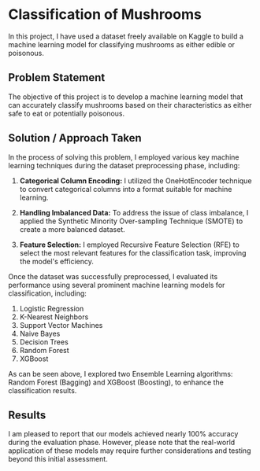 # Classification of Mushrooms

In this project, I have used a dataset freely available on Kaggle to build a machine learning model for classifying mushrooms as either edible or poisonous.

## Problem Statement

The objective of this project is to develop a machine learning model that can accurately classify mushrooms based on their characteristics as either safe to eat or potentially poisonous.

## Solution / Approach Taken

In the process of solving this problem, I employed various key machine learning techniques during the dataset preprocessing phase, including:

1. **Categorical Column Encoding:** I utilized the OneHotEncoder technique to convert categorical columns into a format suitable for machine learning.

2. **Handling Imbalanced Data:** To address the issue of class imbalance, I applied the Synthetic Minority Over-sampling Technique (SMOTE) to create a more balanced dataset.

3. **Feature Selection:** I employed Recursive Feature Selection (RFE) to select the most relevant features for the classification task, improving the model's efficiency.

Once the dataset was successfully preprocessed, I evaluated its performance using several prominent machine learning models for classification, including:

1. Logistic Regression
2. K-Nearest Neighbors
3. Support Vector Machines
4. Naive Bayes
5. Decision Trees
6. Random Forest
7. XGBoost

As can be seen above, I explored two Ensemble Learning algorithms: Random Forest (Bagging) and XGBoost (Boosting), to enhance the classification results.

## Results

I am pleased to report that our models achieved nearly 100% accuracy during the evaluation phase. However, please note that the real-world application of these models may require further considerations and testing beyond this initial assessment.
